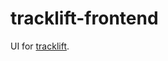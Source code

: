 tracklift-frontend
==================

UI for [tracklift](https://github.com/shredisdead/tracklift).

